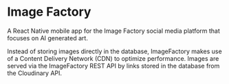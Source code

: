 # Image Factory

A React Native mobile app for the Image Factory social media platform that focuses on AI generated art.

Instead of storing images directly in the database, ImageFactory makes use of a Content Delivery Network (CDN) to optimize performance. Images are served via the ImageFactory REST API by links stored in the database from the Cloudinary API.